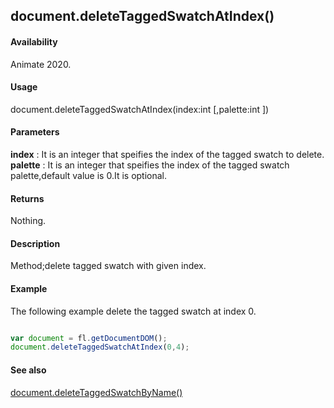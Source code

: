 ## document.deleteTaggedSwatchAtIndex()

#### Availability

Animate 2020.

#### Usage
document.deleteTaggedSwatchAtIndex(index:int [,palette:int ])

#### Parameters
**index** : It is an integer that speifies the index of the tagged swatch to delete.
**palette** : It is an integer that speifies the index of the tagged swatch palette,default value is 0.It is optional.  

#### Returns

Nothing.

#### Description

Method;delete tagged swatch with given index.

#### Example
The following example delete the tagged swatch at index 0.

```javascript

var document = fl.getDocumentDOM();
document.deleteTaggedSwatchAtIndex(0,4);

```
#### See also
[document.deleteTaggedSwatchByName()](../Document_object/docu6066.md)
